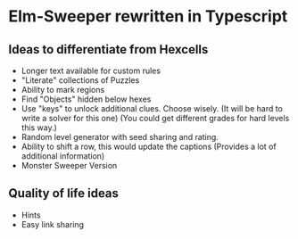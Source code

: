 # Elm-Sweeper rewritten in Typescript

## Ideas to differentiate from Hexcells

- Longer text available for custom rules
- "Literate" collections of Puzzles
- Ability to mark regions
- Find "Objects" hidden below hexes
- Use "keys" to unlock additional clues. Choose wisely.
    (It will be hard to write a solver for this one)
    (You could get different grades for hard levels this way.)
- Random level generator with seed sharing and rating.
- Ability to shift a row, this would update the captions
    (Provides a lot of additional information)
- Monster Sweeper Version

## Quality of life ideas

- Hints
- Easy link sharing